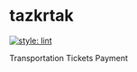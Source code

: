# tazkrtak

[![style: lint](https://img.shields.io/badge/style-lint-4BC0F5.svg)](https://pub.dev/packages/lint)

Transportation Tickets Payment

